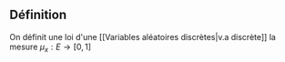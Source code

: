 ## Définition
On définit une loi d'une [[Variables aléatoires discrètes|v.a discrète]] la mesure $\mu_x: E \to [0,1]$ 